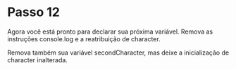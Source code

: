 # Passo 12

Agora você está pronto para declarar sua próxima variável. Remova as instruções console.log e a reatribuição de character.

Remova também sua variável secondCharacter, mas deixe a inicialização de character inalterada.